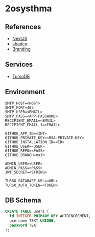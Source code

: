 # 2osysthma

## References

- [NextJS](https://nextjs.org/)
- [shadcn](https://ui.shadcn.com/)
- [Branding](https://brand.scout.org/d/HHhYcPGXUAWQ/visual-identity-elements)

## Services

- [TursoDB](https://turso.tech/)

## Environment

```env
SMTP_HOST=<HOST>
SMTP_PORT=465
SMTP_USER=<EMAIL>
SMTP_PASS=<APP-PASSWORD>
RECIPIENT_EMAIL=<EMAIL>
RECIPIENT_EMAIL_1=<EMAIL>

GITHUB_APP_ID=<INT>
GITHUB_PRIVATE_KEY=<RSA-PRIVATE-KEY>
GITHUB_INSTALLATION_ID=<ID>
GITHUB_USER=<USER>
GITHUB_REPO=<PASS>
GITHUB_BRANCH=main

ADMIN_USER=<USER>
ADMIN_PASS=<PASS>
JWT_SECRET=<STRING>

TURSO_DATABASE_URL=<URL>
TURSO_AUTH_TOKEN=<TOKEN>
```

## DB Schema

```sql
CREATE TABLE users (
  id INTEGER PRIMARY KEY AUTOINCREMENT,
  username TEXT UNIQUE,
  password TEXT
);
```
